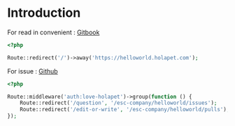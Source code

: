 # Introduction

For read in convenient : [Gitbook](https://helloworld.holapet.com)

```php
<?php

Route::redirect('/')->away('https://helloworld.holapet.com');
```

For issue : [Github](https://github.com/esc-company/helloworld/issues)

```php
<?php

Route::middleware('auth:love-holapet')->group(function () {
    Route::redirect('/question', '/esc-company/helloworld/issues');
    Route::redirect('/edit-or-write', '/esc-company/helloworld/pulls');
});
```
